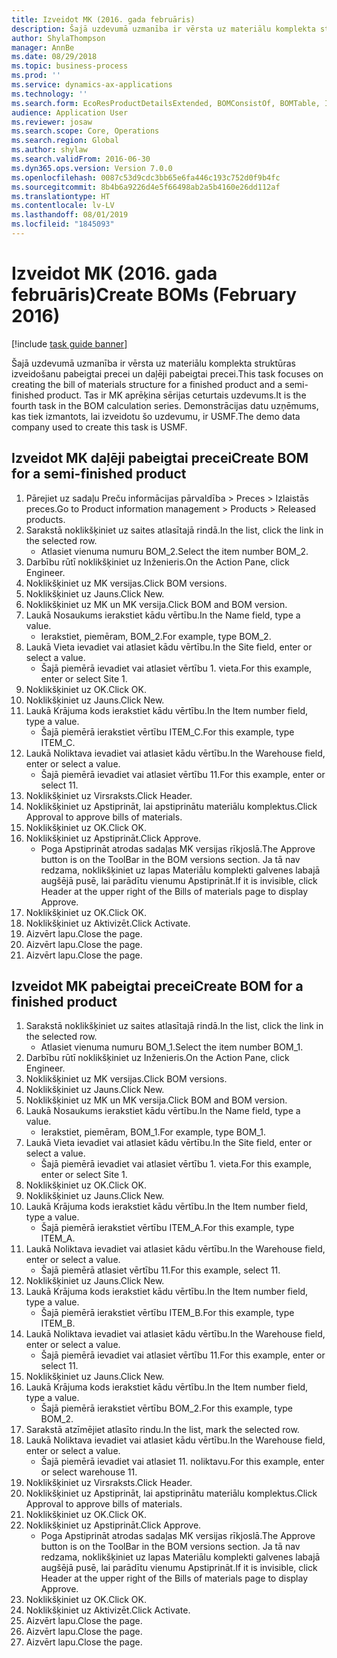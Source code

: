 ```yaml
---
title: Izveidot MK (2016. gada februāris)
description: Šajā uzdevumā uzmanība ir vērsta uz materiālu komplekta struktūras izveidošanu pabeigtai precei un daļēji pabeigtai precei.
author: ShylaThompson
manager: AnnBe
ms.date: 08/29/2018
ms.topic: business-process
ms.prod: ''
ms.service: dynamics-ax-applications
ms.technology: ''
ms.search.form: EcoResProductDetailsExtended, BOMConsistOf, BOMTable, InventLocationIdLookup
audience: Application User
ms.reviewer: josaw
ms.search.scope: Core, Operations
ms.search.region: Global
ms.author: shylaw
ms.search.validFrom: 2016-06-30
ms.dyn365.ops.version: Version 7.0.0
ms.openlocfilehash: 0087c53d9cdc3bb65e6fa446c193c752d0f9b4fc
ms.sourcegitcommit: 8b4b6a9226d4e5f66498ab2a5b4160e26dd112af
ms.translationtype: HT
ms.contentlocale: lv-LV
ms.lasthandoff: 08/01/2019
ms.locfileid: "1845093"
---
```

# <a name="create-boms-february-2016"></a><span data-ttu-id="d4db9-103">Izveidot MK (2016. gada februāris)</span><span class="sxs-lookup"><span data-stu-id="d4db9-103">Create BOMs (February 2016)</span></span>

[!include [task guide banner](../../includes/task-guide-banner.md)]

<span data-ttu-id="d4db9-104">Šajā uzdevumā uzmanība ir vērsta uz materiālu komplekta struktūras izveidošanu pabeigtai precei un daļēji pabeigtai precei.</span><span class="sxs-lookup"><span data-stu-id="d4db9-104">This task focuses on creating the bill of materials structure for a finished product and a semi-finished product.</span></span> <span data-ttu-id="d4db9-105">Tas ir MK aprēķina sērijas ceturtais uzdevums.</span><span class="sxs-lookup"><span data-stu-id="d4db9-105">It is the fourth task in the BOM calculation series.</span></span> <span data-ttu-id="d4db9-106">Demonstrācijas datu uzņēmums, kas tiek izmantots, lai izveidotu šo uzdevumu, ir USMF.</span><span class="sxs-lookup"><span data-stu-id="d4db9-106">The demo data company used to create this task is USMF.</span></span>


## <a name="create-bom-for-a-semi-finished-product"></a><span data-ttu-id="d4db9-107">Izveidot MK daļēji pabeigtai precei</span><span class="sxs-lookup"><span data-stu-id="d4db9-107">Create BOM for a semi-finished product</span></span>
1. <span data-ttu-id="d4db9-108">Pārejiet uz sadaļu Preču informācijas pārvaldība > Preces > Izlaistās preces.</span><span class="sxs-lookup"><span data-stu-id="d4db9-108">Go to Product information management > Products > Released products.</span></span>
2. <span data-ttu-id="d4db9-109">Sarakstā noklikšķiniet uz saites atlasītajā rindā.</span><span class="sxs-lookup"><span data-stu-id="d4db9-109">In the list, click the link in the selected row.</span></span>
    * <span data-ttu-id="d4db9-110">Atlasiet vienuma numuru BOM_2.</span><span class="sxs-lookup"><span data-stu-id="d4db9-110">Select the item number BOM_2.</span></span>  
3. <span data-ttu-id="d4db9-111">Darbību rūtī noklikšķiniet uz Inženieris.</span><span class="sxs-lookup"><span data-stu-id="d4db9-111">On the Action Pane, click Engineer.</span></span>
4. <span data-ttu-id="d4db9-112">Noklikšķiniet uz MK versijas.</span><span class="sxs-lookup"><span data-stu-id="d4db9-112">Click BOM versions.</span></span>
5. <span data-ttu-id="d4db9-113">Noklikšķiniet uz Jauns.</span><span class="sxs-lookup"><span data-stu-id="d4db9-113">Click New.</span></span>
6. <span data-ttu-id="d4db9-114">Noklikšķiniet uz MK un MK versija.</span><span class="sxs-lookup"><span data-stu-id="d4db9-114">Click BOM and BOM version.</span></span>
7. <span data-ttu-id="d4db9-115">Laukā Nosaukums ierakstiet kādu vērtību.</span><span class="sxs-lookup"><span data-stu-id="d4db9-115">In the Name field, type a value.</span></span>
    * <span data-ttu-id="d4db9-116">Ierakstiet, piemēram, BOM_2.</span><span class="sxs-lookup"><span data-stu-id="d4db9-116">For example, type BOM_2.</span></span>  
8. <span data-ttu-id="d4db9-117">Laukā Vieta ievadiet vai atlasiet kādu vērtību.</span><span class="sxs-lookup"><span data-stu-id="d4db9-117">In the Site field, enter or select a value.</span></span>
    * <span data-ttu-id="d4db9-118">Šajā piemērā ievadiet vai atlasiet vērtību 1. vieta.</span><span class="sxs-lookup"><span data-stu-id="d4db9-118">For this example, enter or select Site 1.</span></span>  
9. <span data-ttu-id="d4db9-119">Noklikšķiniet uz OK.</span><span class="sxs-lookup"><span data-stu-id="d4db9-119">Click OK.</span></span>
10. <span data-ttu-id="d4db9-120">Noklikšķiniet uz Jauns.</span><span class="sxs-lookup"><span data-stu-id="d4db9-120">Click New.</span></span>
11. <span data-ttu-id="d4db9-121">Laukā Krājuma kods ierakstiet kādu vērtību.</span><span class="sxs-lookup"><span data-stu-id="d4db9-121">In the Item number field, type a value.</span></span>
    * <span data-ttu-id="d4db9-122">Šajā piemērā ierakstiet vērtību ITEM_C.</span><span class="sxs-lookup"><span data-stu-id="d4db9-122">For this example, type ITEM_C.</span></span>  
12. <span data-ttu-id="d4db9-123">Laukā Noliktava ievadiet vai atlasiet kādu vērtību.</span><span class="sxs-lookup"><span data-stu-id="d4db9-123">In the Warehouse field, enter or select a value.</span></span>
    * <span data-ttu-id="d4db9-124">Šajā piemērā ievadiet vai atlasiet vērtību 11.</span><span class="sxs-lookup"><span data-stu-id="d4db9-124">For this example, enter or select 11.</span></span>  
13. <span data-ttu-id="d4db9-125">Noklikšķiniet uz Virsraksts.</span><span class="sxs-lookup"><span data-stu-id="d4db9-125">Click Header.</span></span>
14. <span data-ttu-id="d4db9-126">Noklikšķiniet uz Apstiprināt, lai apstiprinātu materiālu komplektus.</span><span class="sxs-lookup"><span data-stu-id="d4db9-126">Click Approval to approve bills of materials.</span></span>
15. <span data-ttu-id="d4db9-127">Noklikšķiniet uz OK.</span><span class="sxs-lookup"><span data-stu-id="d4db9-127">Click OK.</span></span>
16. <span data-ttu-id="d4db9-128">Noklikšķiniet uz Apstiprināt.</span><span class="sxs-lookup"><span data-stu-id="d4db9-128">Click Approve.</span></span>
    * <span data-ttu-id="d4db9-129">Poga Apstiprināt atrodas sadaļas MK versijas rīkjoslā.</span><span class="sxs-lookup"><span data-stu-id="d4db9-129">The Approve button is on the ToolBar in the  BOM versions section.</span></span> <span data-ttu-id="d4db9-130">Ja tā nav redzama, noklikšķiniet uz lapas Materiālu komplekti galvenes labajā augšējā pusē, lai parādītu vienumu Apstiprināt.</span><span class="sxs-lookup"><span data-stu-id="d4db9-130">If it is invisible, click Header at the upper right of the Bills of materials page to display Approve.</span></span>  
17. <span data-ttu-id="d4db9-131">Noklikšķiniet uz OK.</span><span class="sxs-lookup"><span data-stu-id="d4db9-131">Click OK.</span></span>
18. <span data-ttu-id="d4db9-132">Noklikšķiniet uz Aktivizēt.</span><span class="sxs-lookup"><span data-stu-id="d4db9-132">Click Activate.</span></span>
19. <span data-ttu-id="d4db9-133">Aizvērt lapu.</span><span class="sxs-lookup"><span data-stu-id="d4db9-133">Close the page.</span></span>
20. <span data-ttu-id="d4db9-134">Aizvērt lapu.</span><span class="sxs-lookup"><span data-stu-id="d4db9-134">Close the page.</span></span>
21. <span data-ttu-id="d4db9-135">Aizvērt lapu.</span><span class="sxs-lookup"><span data-stu-id="d4db9-135">Close the page.</span></span>

## <a name="create-bom-for-a-finished-product"></a><span data-ttu-id="d4db9-136">Izveidot MK pabeigtai precei</span><span class="sxs-lookup"><span data-stu-id="d4db9-136">Create BOM for a finished product</span></span>
1. <span data-ttu-id="d4db9-137">Sarakstā noklikšķiniet uz saites atlasītajā rindā.</span><span class="sxs-lookup"><span data-stu-id="d4db9-137">In the list, click the link in the selected row.</span></span>
    * <span data-ttu-id="d4db9-138">Atlasiet vienuma numuru BOM_1.</span><span class="sxs-lookup"><span data-stu-id="d4db9-138">Select the item number BOM_1.</span></span>  
2. <span data-ttu-id="d4db9-139">Darbību rūtī noklikšķiniet uz Inženieris.</span><span class="sxs-lookup"><span data-stu-id="d4db9-139">On the Action Pane, click Engineer.</span></span>
3. <span data-ttu-id="d4db9-140">Noklikšķiniet uz MK versijas.</span><span class="sxs-lookup"><span data-stu-id="d4db9-140">Click BOM versions.</span></span>
4. <span data-ttu-id="d4db9-141">Noklikšķiniet uz Jauns.</span><span class="sxs-lookup"><span data-stu-id="d4db9-141">Click New.</span></span>
5. <span data-ttu-id="d4db9-142">Noklikšķiniet uz MK un MK versija.</span><span class="sxs-lookup"><span data-stu-id="d4db9-142">Click BOM and BOM version.</span></span>
6. <span data-ttu-id="d4db9-143">Laukā Nosaukums ierakstiet kādu vērtību.</span><span class="sxs-lookup"><span data-stu-id="d4db9-143">In the Name field, type a value.</span></span>
    * <span data-ttu-id="d4db9-144">Ierakstiet, piemēram, BOM_1.</span><span class="sxs-lookup"><span data-stu-id="d4db9-144">For example, type BOM_1.</span></span>  
7. <span data-ttu-id="d4db9-145">Laukā Vieta ievadiet vai atlasiet kādu vērtību.</span><span class="sxs-lookup"><span data-stu-id="d4db9-145">In the Site field, enter or select a value.</span></span>
    * <span data-ttu-id="d4db9-146">Šajā piemērā ievadiet vai atlasiet vērtību 1. vieta.</span><span class="sxs-lookup"><span data-stu-id="d4db9-146">For this example, enter or select Site 1.</span></span>  
8. <span data-ttu-id="d4db9-147">Noklikšķiniet uz OK.</span><span class="sxs-lookup"><span data-stu-id="d4db9-147">Click OK.</span></span>
9. <span data-ttu-id="d4db9-148">Noklikšķiniet uz Jauns.</span><span class="sxs-lookup"><span data-stu-id="d4db9-148">Click New.</span></span>
10. <span data-ttu-id="d4db9-149">Laukā Krājuma kods ierakstiet kādu vērtību.</span><span class="sxs-lookup"><span data-stu-id="d4db9-149">In the Item number field, type a value.</span></span>
    * <span data-ttu-id="d4db9-150">Šajā piemērā ierakstiet vērtību ITEM_A.</span><span class="sxs-lookup"><span data-stu-id="d4db9-150">For this example, type ITEM_A.</span></span>  
11. <span data-ttu-id="d4db9-151">Laukā Noliktava ievadiet vai atlasiet kādu vērtību.</span><span class="sxs-lookup"><span data-stu-id="d4db9-151">In the Warehouse field, enter or select a value.</span></span>
    * <span data-ttu-id="d4db9-152">Šajā piemērā atlasiet vērtību 11.</span><span class="sxs-lookup"><span data-stu-id="d4db9-152">For this example, select 11.</span></span>  
12. <span data-ttu-id="d4db9-153">Noklikšķiniet uz Jauns.</span><span class="sxs-lookup"><span data-stu-id="d4db9-153">Click New.</span></span>
13. <span data-ttu-id="d4db9-154">Laukā Krājuma kods ierakstiet kādu vērtību.</span><span class="sxs-lookup"><span data-stu-id="d4db9-154">In the Item number field, type a value.</span></span>
    * <span data-ttu-id="d4db9-155">Šajā piemērā ierakstiet vērtību ITEM_B.</span><span class="sxs-lookup"><span data-stu-id="d4db9-155">For this example, type ITEM_B.</span></span>  
14. <span data-ttu-id="d4db9-156">Laukā Noliktava ievadiet vai atlasiet kādu vērtību.</span><span class="sxs-lookup"><span data-stu-id="d4db9-156">In the Warehouse field, enter or select a value.</span></span>
    * <span data-ttu-id="d4db9-157">Šajā piemērā ievadiet vai atlasiet vērtību 11.</span><span class="sxs-lookup"><span data-stu-id="d4db9-157">For this example, enter or select 11.</span></span>  
15. <span data-ttu-id="d4db9-158">Noklikšķiniet uz Jauns.</span><span class="sxs-lookup"><span data-stu-id="d4db9-158">Click New.</span></span>
16. <span data-ttu-id="d4db9-159">Laukā Krājuma kods ierakstiet kādu vērtību.</span><span class="sxs-lookup"><span data-stu-id="d4db9-159">In the Item number field, type a value.</span></span>
    * <span data-ttu-id="d4db9-160">Šajā piemērā ierakstiet vērtību BOM_2.</span><span class="sxs-lookup"><span data-stu-id="d4db9-160">For this example, type BOM_2.</span></span>  
17. <span data-ttu-id="d4db9-161">Sarakstā atzīmējiet atlasīto rindu.</span><span class="sxs-lookup"><span data-stu-id="d4db9-161">In the list, mark the selected row.</span></span>
18. <span data-ttu-id="d4db9-162">Laukā Noliktava ievadiet vai atlasiet kādu vērtību.</span><span class="sxs-lookup"><span data-stu-id="d4db9-162">In the Warehouse field, enter or select a value.</span></span>
    * <span data-ttu-id="d4db9-163">Šajā piemērā ievadiet vai atlasiet 11. noliktavu.</span><span class="sxs-lookup"><span data-stu-id="d4db9-163">For this example, enter or select warehouse 11.</span></span>  
19. <span data-ttu-id="d4db9-164">Noklikšķiniet uz Virsraksts.</span><span class="sxs-lookup"><span data-stu-id="d4db9-164">Click Header.</span></span>
20. <span data-ttu-id="d4db9-165">Noklikšķiniet uz Apstiprināt, lai apstiprinātu materiālu komplektus.</span><span class="sxs-lookup"><span data-stu-id="d4db9-165">Click Approval to approve bills of materials.</span></span>
21. <span data-ttu-id="d4db9-166">Noklikšķiniet uz OK.</span><span class="sxs-lookup"><span data-stu-id="d4db9-166">Click OK.</span></span>
22. <span data-ttu-id="d4db9-167">Noklikšķiniet uz Apstiprināt.</span><span class="sxs-lookup"><span data-stu-id="d4db9-167">Click Approve.</span></span>
    * <span data-ttu-id="d4db9-168">Poga Apstiprināt atrodas sadaļas MK versijas rīkjoslā.</span><span class="sxs-lookup"><span data-stu-id="d4db9-168">The Approve button is on the ToolBar in the  BOM versions section.</span></span> <span data-ttu-id="d4db9-169">Ja tā nav redzama, noklikšķiniet uz lapas Materiālu komplekti galvenes labajā augšējā pusē, lai parādītu vienumu Apstiprināt.</span><span class="sxs-lookup"><span data-stu-id="d4db9-169">If it is invisible, click Header at the upper right of the Bills of materials page to display Approve.</span></span>  
23. <span data-ttu-id="d4db9-170">Noklikšķiniet uz OK.</span><span class="sxs-lookup"><span data-stu-id="d4db9-170">Click OK.</span></span>
24. <span data-ttu-id="d4db9-171">Noklikšķiniet uz Aktivizēt.</span><span class="sxs-lookup"><span data-stu-id="d4db9-171">Click Activate.</span></span>
25. <span data-ttu-id="d4db9-172">Aizvērt lapu.</span><span class="sxs-lookup"><span data-stu-id="d4db9-172">Close the page.</span></span>
26. <span data-ttu-id="d4db9-173">Aizvērt lapu.</span><span class="sxs-lookup"><span data-stu-id="d4db9-173">Close the page.</span></span>
27. <span data-ttu-id="d4db9-174">Aizvērt lapu.</span><span class="sxs-lookup"><span data-stu-id="d4db9-174">Close the page.</span></span>

